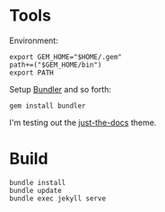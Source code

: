 # Tools

Environment:
```
export GEM_HOME="$HOME/.gem"
path+=("$GEM_HOME/bin")
export PATH
```

Setup [Bundler](https://bundler.io/) and so forth:
```
gem install bundler
```

I'm testing out the [just-the-docs](https://pmarsceill.github.io/just-the-docs/) theme.


# Build

```
bundle install
bundle update
bundle exec jekyll serve
```
